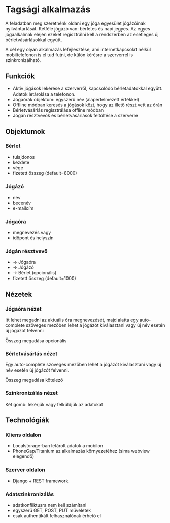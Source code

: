 # Tagsági alkalmazás

A feladatban meg szeretnénk oldani egy jóga egyesület jógázóinak nyilvántartását. Kétféle jógázó van: bérletes és napi jegyes. Az egyes jógaalkalmak elején ezeket regisztrálni kell a rendszerben az esetleges új bérletvásárlásokkal együtt.

A cél egy olyan alkalmazás lefejlesztése, ami internetkapcsolat nélkül mobiltelefonon is el tud futni, de külön kérésre a szerverrel is szinkronizálható.

## Funkciók

* Aktív jógások lekérése a szerverről, kapcsolódó bérletadatokkal együtt. Adatok letárolása a telefonon.
* Jógaórák objektum: egyszerű név (alapértelmezett értékkel)
* Offline módban keresés a jógások közt, hogy az illető részt vett az órán
* Bérletvásárlás regisztrálása offline módban
* Jógán résztvevők és bérletvásárlások feltöltése a szerverre

## Objektumok

### Bérlet

* tulajdonos
* kezdete
* vége
* fizetett összeg (default=8000)

### Jógázó

* név
* becenév
* e-mailcím

###  Jógaóra

* megnevezés
vagy
* időpont és helyszín

###  Jógán résztvevő

* -> Jógaóra
* -> Jógázó
* -> Bérlet (opcionális)      
* fizetett összeg (default=1000)

## Nézetek

### Jógaóra nézet

Itt lehet megadni az aktuális óra megnevezését, majd alatta egy auto-complete szöveges mezőben lehet a jógázót kiválasztani vagy új név esetén új jógázót felvenni

Összeg megadása opcionális

### Bérletvásárlás nézet

Egy auto-complete szöveges mezőben lehet a jógázót kiválasztani vagy új név esetén új jógázót felvenni.

Összeg megadása kötelező

### Szinkronizálás nézet

Két gomb: lekérjük vagy felküldjük az adatokat

## Technológiák

### Kliens oldalon

* Localstorage-ban letárolt adatok a mobilon 
* PhoneGap/Titanium az alkalmazás környezetéhez (sima webview elegendő)

### Szerver oldalon

* Django + REST framework 

### Adatszinkronizálás

* adatkonfliktusra nem kell számítani
* egyszerű GET, POST, PUT műveletek
* csak authentikált felhasználónak érhető el 